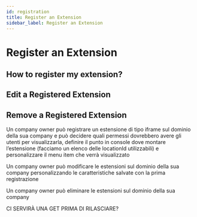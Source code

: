 ```yaml
---
id: registration
title: Register an Extension
sidebar_label: Register an Extension
---
```

# Register an Extension

<!-- TODO: Explain that extension could be registered under a Company -->

## How to register my extension?

<!-- TODO: Explain that this action can be done only by the Company Owner and using the API Portal -->
<!-- TODO: Added an image of an example on the API Portal with the complete payload and the response  -->
<!-- TODO: Explain the payload to send on the API and any essential info required to register the new extension -->
<!-- TODO: Explain that the id in the response is required to activate the registered extension -->

<!-- TODO: Explain that the routeid and locationid can be found on location page with redirect -->
<!-- TODO: Explain how work the permissions and redirect on the permissions table on IAM doc page -->

## Edit a Registered Extension

<!-- TODO: Explain that this action can be done only by the Company Owner and using the API Portal -->
<!-- TODO: Explain that the API is the same used to register a new extension but adding the extension id-->
<!-- TODO: Add an image as axample?-->

<!-- INFO: If this section is too short, include it in the section above-->

## Remove a Registered Extension

<!-- TODO: Explain that this action can be done only by the Company Owner and using the API Portal -->

Un company owner può registrare un estensione di tipo iframe sul dominio della sua company e può decidere quali permessi dovrebbero avere gli utenti per visualizzarla, definire il punto in console dove montare l’estensione (facciamo un elenco delle locationId utilizzabili) e personalizzare il menu item che verrà visualizzato

Un company owner può modificare le estensioni sul dominio della sua company personalizzando le caratteristiche salvate con la prima registrazione

Un company owner può eliminare le estensioni sul dominio della sua company

CI SERVIRÀ UNA GET PRIMA DI RILASCIARE?